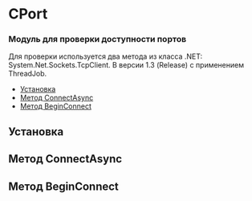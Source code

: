 # CPort

### Модуль для проверки доступности портов

Для проверки используется два метода из класса .NET: System.Net.Sockets.TcpClient. В версии 1.3 (Release) с применением ThreadJob.

- [Установка](#Установка)
- [Метод ConnectAsync](#Метод-ConnectAsync)
- [Метод BeginConnect](#Метод-BeginConnect)

## Установка

## Метод ConnectAsync

## Метод BeginConnect
